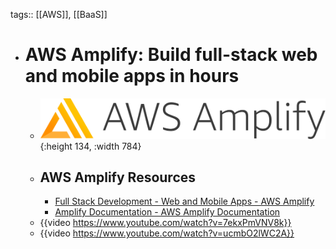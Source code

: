tags:: [[AWS]], [[BaaS]]

- # AWS Amplify: Build full-stack web and mobile apps in hours
	- ![aws amplify.png](../assets/aws_amplify_1687622275923_0.png){:height 134, :width 784}
	- ## AWS Amplify Resources
		- [Full Stack Development - Web and Mobile Apps - AWS Amplify](https://aws.amazon.com/amplify/)
		- [Amplify Documentation - AWS Amplify Documentation](https://docs.amplify.aws/)
	- {{video https://www.youtube.com/watch?v=7ekxPmVNV8k}}
	- {{video https://www.youtube.com/watch?v=ucmbO2lWC2A}}